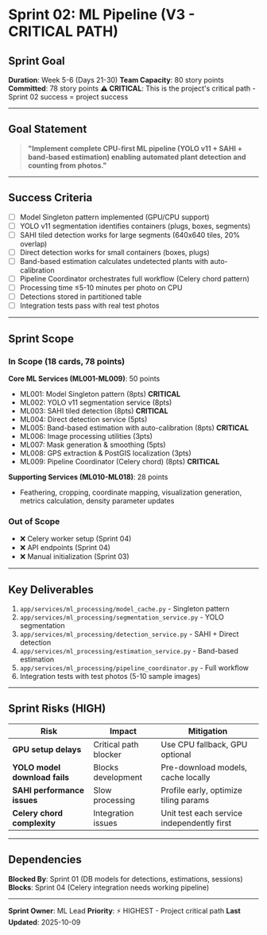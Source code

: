 # Sprint 02: ML Pipeline (V3 - CRITICAL PATH)
## Sprint Goal

**Duration**: Week 5-6 (Days 21-30)
**Team Capacity**: 80 story points
**Committed**: 78 story points
**⚠️ CRITICAL**: This is the project's critical path - Sprint 02 success = project success

---

## Goal Statement

> **"Implement complete CPU-first ML pipeline (YOLO v11 + SAHI + band-based estimation) enabling automated plant detection and counting from photos."**

---

## Success Criteria

- [ ] Model Singleton pattern implemented (GPU/CPU support)
- [ ] YOLO v11 segmentation identifies containers (plugs, boxes, segments)
- [ ] SAHI tiled detection works for large segments (640x640 tiles, 20% overlap)
- [ ] Direct detection works for small containers (boxes, plugs)
- [ ] Band-based estimation calculates undetected plants with auto-calibration
- [ ] Pipeline Coordinator orchestrates full workflow (Celery chord pattern)
- [ ] Processing time ≤5-10 minutes per photo on CPU
- [ ] Detections stored in partitioned table
- [ ] Integration tests pass with real test photos

---

## Sprint Scope

### In Scope (18 cards, 78 points)

**Core ML Services (ML001-ML009)**: 50 points
- ML001: Model Singleton pattern (8pts) **CRITICAL**
- ML002: YOLO v11 segmentation service (8pts)
- ML003: SAHI tiled detection (8pts) **CRITICAL**
- ML004: Direct detection service (5pts)
- ML005: Band-based estimation with auto-calibration (8pts) **CRITICAL**
- ML006: Image processing utilities (3pts)
- ML007: Mask generation & smoothing (5pts)
- ML008: GPS extraction & PostGIS localization (3pts)
- ML009: Pipeline Coordinator (Celery chord) (8pts) **CRITICAL**

**Supporting Services (ML010-ML018)**: 28 points
- Feathering, cropping, coordinate mapping, visualization generation, metrics calculation, density parameter updates

### Out of Scope
- ❌ Celery worker setup (Sprint 04)
- ❌ API endpoints (Sprint 04)
- ❌ Manual initialization (Sprint 03)

---

## Key Deliverables

1. `app/services/ml_processing/model_cache.py` - Singleton pattern
2. `app/services/ml_processing/segmentation_service.py` - YOLO segmentation
3. `app/services/ml_processing/detection_service.py` - SAHI + Direct detection
4. `app/services/ml_processing/estimation_service.py` - Band-based estimation
5. `app/services/ml_processing/pipeline_coordinator.py` - Full workflow
6. Integration tests with test photos (5-10 sample images)

---

## Sprint Risks (HIGH)

| Risk | Impact | Mitigation |
|------|--------|------------|
| **GPU setup delays** | Critical path blocker | Use CPU fallback, GPU optional |
| **YOLO model download fails** | Blocks development | Pre-download models, cache locally |
| **SAHI performance issues** | Slow processing | Profile early, optimize tiling params |
| **Celery chord complexity** | Integration issues | Unit test each service independently first |

---

## Dependencies

**Blocked By**: Sprint 01 (DB models for detections, estimations, sessions)
**Blocks**: Sprint 04 (Celery integration needs working pipeline)

---

**Sprint Owner**: ML Lead
**Priority**: ⚡ HIGHEST - Project critical path
**Last Updated**: 2025-10-09
